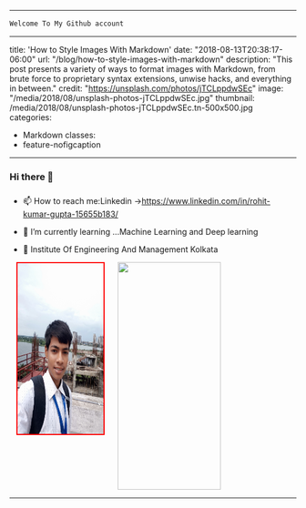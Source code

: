 
  ---
  ```md
Welcome To My Github account
```
---
title: 'How to Style Images With Markdown'
date: "2018-08-13T20:38:17-06:00"
url: "/blog/how-to-style-images-with-markdown"
description: "This post presents a variety of ways to format images with Markdown, from brute force to proprietary syntax extensions, unwise hacks, and everything in between."
credit: "https://unsplash.com/photos/jTCLppdwSEc"
image: "/media/2018/08/unsplash-photos-jTCLppdwSEc.jpg"
thumbnail: /media/2018/08/unsplash-photos-jTCLppdwSEc.tn-500x500.jpg
categories:
- Markdown
classes:
- feature-nofigcaption
---

### Hi there 👋
### 
- 📫 How to reach me:Linkedin ->https://www.linkedin.com/in/rohit-kumar-gupta-15655b183/
- 🌱 I’m currently learning ...Machine Learning and Deep learning

-  🏢 Institute Of Engineering And Management Kolkata


<style type="text/css">
img[src*="#mos"] {
   width:150px;
   height:100px;
   border:2px solid red;
}</style>
<div style="display:flex;width:100%;align-item:center;justify-content:space-around" >

  <img src="https://github.com/rohitdhonicsk/rohitdhonicsk/blob/master/IMG_20190727_135450.jpg#mos" width="30%" height="300px" style="border:2px solid red;">
    <img  src="https://github-readme-stats.vercel.app/api?username=rohitdhonicsk&&show_icons=true&title_color=a1ff55&icon_color=bb2acf&text_color=ffffff&bg_color=0a192f"                width="60%" height="400px" >
  </div>
  
---
<!--   <img src="https://github.com/rohitdhonicsk/rohitdhonicsk/blob/master/IMG_20190727_135450.jpg" style="width:40%;"> -->
  
</div>

<!--
**rohitdhonicsk/rohitdhonicsk** is a ✨ _special_ ✨ repository because its `README.md` (this file) appears on your GitHub profile.

Here are some ideas to get you started:

-  🏢 Institute Of Engineering And Management Kolkata
- 🔭 I’m currently working on ...
- 🌱 I’m currently learning ...Machine Learning and Deep learning
- 👯 I’m looking to collaborate on ...
- 🤔 I’m looking for help with ...
- 💬 Ask me about ...
- 📫 How to reach me:Linkedin ->https://www.linkedin.com/in/rohit-kumar-gupta-15655b183/
- 😄 Pronouns: ...
- ⚡ Fun fact: ...
-->
 
